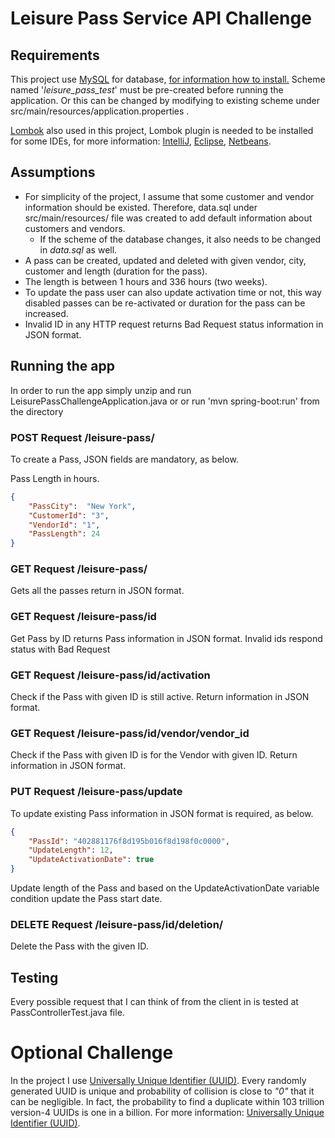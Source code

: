 # Leisure Pass Service API Challenge

## Requirements
This project use [MySQL](https://www.mysql.com/) for database, [for information how to install.](https://dev.mysql.com/doc/mysql-getting-started/en/) Scheme named '_leisure_pass_test_' must be pre-created before running the application. Or this can be changed by modifying to existing scheme under src/main/resources/application.properties .

[Lombok](https://projectlombok.org/) also used in this project, Lombok plugin is needed to be installed for some IDEs, for more information: [IntelliJ](https://projectlombok.org/setup/intellij), [Eclipse](https://projectlombok.org/setup/eclipse), [Netbeans](https://projectlombok.org/setup/netbeans).

## Assumptions
* For simplicity of the project, I assume that some customer and vendor information should be existed. Therefore, data.sql under src/main/resources/ file was created to add default information about customers and vendors. 
  * If the scheme of the database changes, it also needs to be changed in _data.sql_ as well.
* A pass can be created, updated and deleted with given vendor, city, customer and length (duration for the pass). 
* The length is between 1 hours and 336 hours (two weeks). 
* To update the pass user can also update activation time or not, this way disabled passes can be re-activated or duration for the pass can be increased.
* Invalid ID in any HTTP request returns Bad Request status information in JSON format.

## Running the app
In order to run the app simply unzip and run LeisurePassChallengeApplication.java or or run 'mvn spring-boot:run' from the directory

### POST Request /leisure-pass/
To create a Pass, JSON fields are mandatory, as below. 

Pass Length in hours.
```JSON
{
	"PassCity":  "New York",
	"CustomerId": "3",
	"VendorId": "1",
	"PassLength": 24
}
```

### **GET Request /leisure-pass/**
Gets all the passes return in JSON format.

### **GET Request /leisure-pass/id**
Get Pass by ID returns Pass information in JSON format. Invalid ids respond status with Bad Request

### **GET Request /leisure-pass/id/activation**
Check if the Pass with given ID is still active. Return information in JSON format.

### **GET Request /leisure-pass/id/vendor/vendor_id**
Check if the Pass with given ID is for the Vendor with given ID. Return information in JSON format.

### **PUT Request /leisure-pass/update**
To update existing Pass information in JSON format is required, as below.

```JSON
{
	"PassId": "402881176f8d195b016f8d198f0c0000",
	"UpdateLength": 12,
	"UpdateActivationDate": true
}
```
Update length of the Pass and based on the UpdateActivationDate variable condition update the Pass start date.

### **DELETE Request /leisure-pass/id/deletion/**
Delete the Pass with the given ID.

## Testing
Every possible request that I can think of from the client in is tested at PassControllerTest.java file.

# Optional Challenge
In the project I use [Universally Unique Identifier (UUID)](https://en.wikipedia.org/wiki/Universally_unique_identifier). Every randomly generated UUID is unique and probability of collision is close to *"0"* that it can be negligible. In fact, the probability to find a duplicate within 103 trillion version-4 UUIDs is one in a billion. For more information: [Universally Unique Identifier (UUID)](https://en.wikipedia.org/wiki/Universally_unique_identifier).